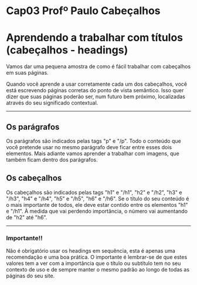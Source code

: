 # Cap03 Profº Paulo Cabeçalhos

<!DOCTYPE html>
<html lang="pt-br">
<head>
<meta charset="UTF-8">
<title>Cabeçalhos - uso prático</title>
<link rel="stylesheet" href="externo.css">
</head>
<body>
<h1>Aprendendo a trabalhar com títulos <br />
(cabeçalhos - headings)</h1>
<p>Vamos dar uma pequena amostra de como é fácil trabalhar com cabeçalhos em suas páginas.</p>
<p>Quando você aprende a usar corretamente cada um dos cabeçalhos, você está escrevendo páginas corretas do ponto de vista semântico. Isso quer dizer que suas páginas poderão ser, num futuro bem próximo, localizadas através do seu significado contextual.</p>
<hr>
<h2>Os parágrafos </h2>
<p>Os parágrafos são indicados pelas tags "p" e "/p". Todo o conteúdo que você pretende usar no mesmo parágrafo deve ficar entre esses dois elementos. Mais adiante vamos aprender a trabalhar com imagens, que também ficam dentro dos parágrafos. </p>
<h2>Os cabeçalhos</h2>
<p>Os cabeçalhos são indicados pelas tags "h1" e "/h1", "h2" e "/h2", "h3" e "/h3", "h4" e "/h4", "h5" e "/h5", "h6" e "/h6". Se o título do seu conteúdo é o mais importante de todos, ele deve estar contido entre os elementos "h1" e "/h1". À medida que vai perdendo importância, o número vai aumentando de "h2" até "h6".</p>
<hr>
<h3>Importante!!</h3>
<p>Não é obrigatório usar os headings em sequência, esta é apenas uma recomendação e uma boa prática. O importante é lembrar-se de que estes valores tem a ver com a importância que o título ou subtítulo tem no seu contexto de uso e de sempre manter o mesmo padrão ao longo de todas as páginas do seu site.</p>
</body>
</html>
